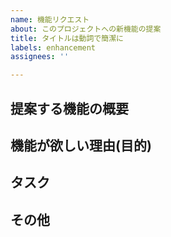 ```yaml
---
name: 機能リクエスト
about: このプロジェクトへの新機能の提案
title: タイトルは動詞で簡潔に
labels: enhancement
assignees: ''

---
```


<!--  タイトルは動詞にしよう -->

## 提案する機能の概要
<!-- 実現したい機能の概要を書く、ユーザーがどのように利用するのか手順等もあればgood -->

## 機能が欲しい理由(目的)
<!-- 機能を提供することで何を実現したいのかを書く -->

## タスク
<!-- ドキュメント作成のための細かい作業をチェックリストで作成する -->

## その他
